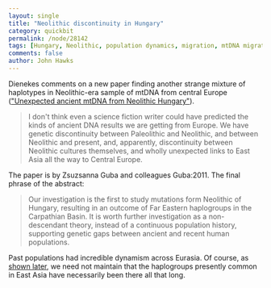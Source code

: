 ```yaml
---
layout: single 
title: "Neolithic discontinuity in Hungary" 
category: quickbit
permalink: /node/28142
tags: [Hungary, Neolithic, population dynamics, migration, mtDNA migrations, Europe] 
comments: false 
author: John Hawks 
---
```


Dienekes comments on a new paper finding another strange mixture of haplotypes in Neolithic-era sample of mtDNA from central Europe (<a href="http://dienekes.blogspot.com/2011/09/unexpected-ancient-mtdna-from-neolithic.html">"Unexpected ancient mtDNA from Neolithic Hungary"</a>). 

<blockquote>I don't think even a science fiction writer could have predicted the kinds of ancient DNA results we are getting from Europe. We have genetic discontinuity between Paleolithic and Neolithic, and between Neolithic and present, and, apparently, discontinuity between Neolithic cultures themselves, and wholly unexpected links to East Asia all the way to Central Europe.</blockquote>


The paper is by Zsuzsanna Guba and colleagues <bib>Guba:2011</bib>. The final phrase of the abstract: 

<blockquote>Our investigation is the first to study mutations form Neolithic of Hungary, resulting in an outcome of Far Eastern haplogroups in the Carpathian Basin. It is worth further investigation as a non-descendant theory, instead of a continuous population history, supporting genetic gaps between ancient and recent human populations.</blockquote>

Past populations had incredible dynamism across Eurasia. Of course, as <a href="http://johnhawks.net/weblog/reviews/denisova/reich-2011-denisova-asia.html">shown later</a>, we need not maintain that the haplogroups presently common in East Asia have necessarily been there all that long. 



